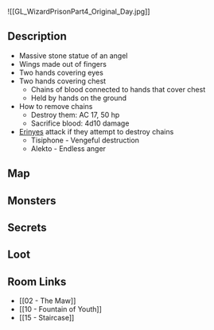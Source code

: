 ![[GL_WizardPrisonPart4_Original_Day.jpg]]
## Description

* Massive stone statue of an angel
* Wings made out of fingers
* Two hands covering eyes
* Two hands covering chest
	* Chains of blood connected to hands that cover chest
	* Held by hands on the ground
* How to remove chains
	* Destroy them: AC 17, 50 hp
	* Sacrifice blood: 4d10 damage
* [Erinyes](https://www.dndbeyond.com/monsters/16858-erinyes) attack if they attempt to destroy chains
	* Tisiphone - Vengeful destruction
	* Alekto - Endless anger

## Map

## Monsters

## Secrets

## Loot

## Room Links

*  [[02 - The Maw]]
*  [[10 - Fountain of Youth]]
*  [[15 - Staircase]]